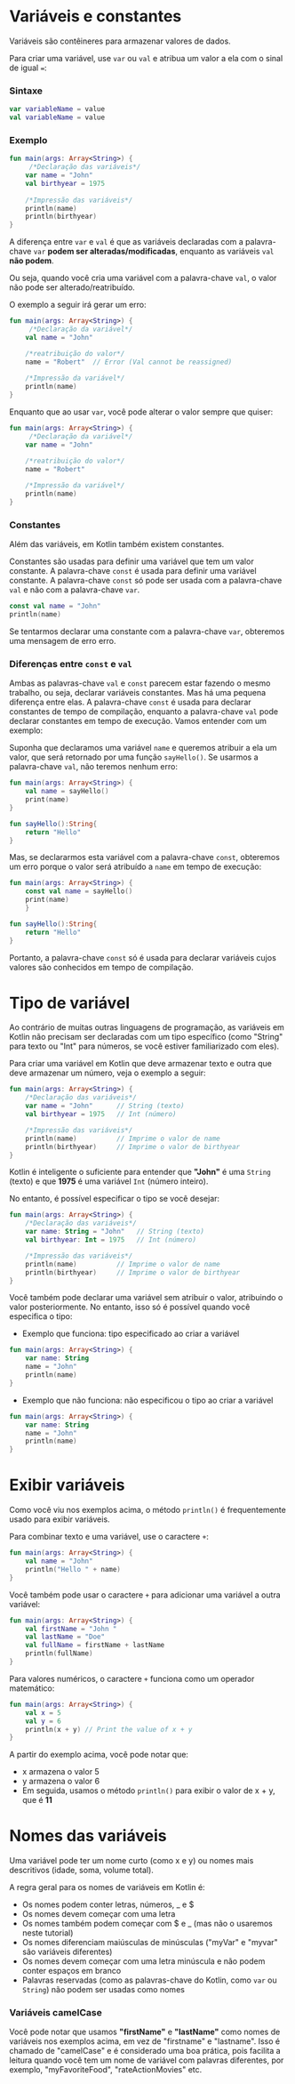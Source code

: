 # Variáveis e constantes

Variáveis são contêineres para armazenar valores de dados.

Para criar uma variável, use `var` ou `val` e atribua um valor a ela com o sinal de igual `=`:

### Sintaxe

```kotlin
var variableName = value
val variableName = value
```

### Exemplo

```kotlin runnable
fun main(args: Array<String>) {
     /*Declaração das variáveis*/
    var name = "John"
    val birthyear = 1975
    
    /*Impressão das variáveis*/
    println(name)
    println(birthyear)
}
```

A diferença entre `var` e `val` é que as variáveis declaradas com a palavra-chave `var` **podem ser alteradas/modificadas**, 
enquanto as variáveis `val` **não podem**.

Ou seja, quando você cria uma variável com a palavra-chave `val`, o valor não pode ser alterado/reatribuído.

O exemplo a seguir irá gerar um erro:

```kotlin runnable
fun main(args: Array<String>) {
     /*Declaração da variável*/
    val name = "John"

    /*reatribuição do valor*/
    name = "Robert"  // Error (Val cannot be reassigned)
    
    /*Impressão da variável*/
    println(name)
}
```

Enquanto que ao usar `var`, você pode alterar o valor sempre que quiser:

```kotlin runnable
fun main(args: Array<String>) {
     /*Declaração da variável*/
    var name = "John"

    /*reatribuição do valor*/
    name = "Robert"  
    
    /*Impressão da variável*/
    println(name)
}
```

### Constantes

Além das variáveis, em Kotlin também existem constantes. 

Constantes são usadas para definir uma variável que tem um valor constante. 
A palavra-chave `const` é usada para definir uma variável constante. 
A palavra-chave `const` só pode ser usada com a palavra-chave `val` e não com a palavra-chave `var`.

```kotlin
const val name = "John"
println(name) 
```

Se tentarmos declarar uma constante com a palavra-chave `var`, obteremos uma mensagem de erro erro.

### Diferenças entre `const` e `val`

Ambas as palavras-chave `val` e `const` parecem estar fazendo o mesmo trabalho, ou seja, declarar variáveis constantes. 
Mas há uma pequena diferença entre elas. A palavra-chave `const` é usada para declarar constantes de tempo de compilação, 
enquanto a palavra-chave `val` pode declarar constantes em tempo de execução. 
Vamos entender com um exemplo:

Suponha que declaramos uma variável `name` e queremos atribuir a ela um valor, que será retornado por uma função `sayHello()`. 
Se usarmos a palavra-chave `val`, não teremos nenhum erro:

```kotlin runnable
fun main(args: Array<String>) {
    val name = sayHello()
    print(name)        
}

fun sayHello():String{
    return "Hello"
}
```

Mas, se declararmos esta variável com a palavra-chave `const`, 
obteremos um erro porque o valor será atribuído a `name` em tempo de execução:

```kotlin runnable
fun main(args: Array<String>) {
    const val name = sayHello() 
    print(name) 
    }       

fun sayHello():String{
    return "Hello"
}
```
Portanto, a palavra-chave `const` só é usada para declarar variáveis cujos valores são conhecidos em tempo de compilação.

# Tipo de variável

Ao contrário de muitas outras linguagens de programação, as variáveis em Kotlin não precisam ser declaradas com um tipo específico 
(como "String" para texto ou "Int" para números, se você estiver familiarizado com eles).

Para criar uma variável em Kotlin que deve armazenar texto e outra que deve armazenar um número, veja o exemplo a seguir:

```kotlin runnable
fun main(args: Array<String>) {
    /*Declaração das variáveis*/
    var name = "John"      // String (texto)
    val birthyear = 1975   // Int (número)

    /*Impressão das variáveis*/
    println(name)          // Imprime o valor de name
    println(birthyear)     // Imprime o valor de birthyear
}
```

Kotlin é inteligente o suficiente para entender que **"John"** é uma `String` (texto) e que **1975** é uma variável `Int` (número inteiro).

No entanto, é possível especificar o tipo se você desejar:

```kotlin runnable
fun main(args: Array<String>) {
    /*Declaração das variáveis*/
    var name: String = "John"   // String (texto)
    val birthyear: Int = 1975   // Int (número)

    /*Impressão das variáveis*/
    println(name)          // Imprime o valor de name
    println(birthyear)     // Imprime o valor de birthyear
}
```

Você também pode declarar uma variável sem atribuir o valor, atribuindo o valor posteriormente. 
No entanto, isso só é possível quando você especifica o tipo:

- Exemplo que funciona: tipo especificado ao criar a variável

```kotlin runnable
fun main(args: Array<String>) {
    var name: String
    name = "John"
    println(name)
}
```

- Exemplo que não funciona: não especificou o tipo ao criar a variável

```kotlin runnable
fun main(args: Array<String>) {
    var name: String
    name = "John"
    println(name)
}
```

# Exibir variáveis

Como você viu nos exemplos acima, o método `println()` é frequentemente usado para exibir variáveis.

Para combinar texto e uma variável, use o caractere `+`:

```kotlin runnable
fun main(args: Array<String>) {
    val name = "John"
    println("Hello " + name)
}
```

Você também pode usar o caractere `+` para adicionar uma variável a outra variável:

```kotlin runnable
fun main(args: Array<String>) {
    val firstName = "John "
    val lastName = "Doe"
    val fullName = firstName + lastName
    println(fullName)
}
```

Para valores numéricos, o caractere `+` funciona como um operador matemático:

```kotlin runnable
fun main(args: Array<String>) {
    val x = 5
    val y = 6
    println(x + y) // Print the value of x + y 
}
```

A partir do exemplo acima, você pode notar que:

- x armazena o valor 5
- y armazena o valor 6
- Em seguida, usamos o método `println()` para exibir o valor de x + y, que é **11**

# Nomes das variáveis

Uma variável pode ter um nome curto (como x e y) ou nomes mais descritivos (idade, soma, volume total).

A regra geral para os nomes de variáveis em Kotlin é:

- Os nomes podem conter letras, números, _ e $
- Os nomes devem começar com uma letra
- Os nomes também podem começar com $ e _ (mas não o usaremos neste tutorial)
- Os nomes diferenciam maiúsculas de minúsculas ("myVar" e "myvar" são variáveis diferentes)
- Os nomes devem começar com uma letra minúscula e não podem conter espaços em branco
- Palavras reservadas (como as palavras-chave do Kotlin, como `var` ou `String`) não podem ser usadas como nomes

### Variáveis camelCase
Você pode notar que usamos **"firstName"** e **"lastName"** como nomes de variáveis nos exemplos acima, em vez de "firstname" e "lastname". 
Isso é chamado de "camelCase" e é considerado uma boa prática, 
pois facilita a leitura quando você tem um nome de variável com palavras diferentes, por exemplo, "myFavoriteFood", "rateActionMovies" etc.